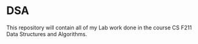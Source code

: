 # DSA

This repository will contain all of my Lab work done in the course CS F211 Data Structures and Algorithms.

